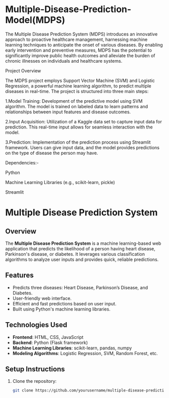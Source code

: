 # Multiple-Disease-Prediction-Model(MDPS)
The Multiple Disease Prediction System (MDPS) introduces an innovative approach to proactive healthcare management, harnessing machine learning techniques to anticipate the onset of various diseases. By enabling early intervention and preventive measures, MDPS has the potential to significantly improve public health outcomes and alleviate the burden of chronic illnesses on individuals and healthcare systems.

Project Overview

The MDPS project employs Support Vector Machine (SVM) and Logistic Regression, a powerful machine learning algorithm, to predict multiple diseases in real-time. The project is structured into three main steps:

1.Model Training: Development of the predictive model using SVM algorithm. The model is trained on labeled data to learn patterns and relationships between input features and disease outcomes.

2.Input Acquisition: Utilization of a Kaggle data set to capture input data for prediction. This real-time input allows for seamless interaction with the model.

3.Prediction: Implementation of the prediction process using Streamlit framework. Users can give input data, and the model provides predictions on the type of disease the person may have.

Dependencies:-

Python

Machine Learning Libraries (e.g., scikit-learn, pickle)

Streamlit




# Multiple Disease Prediction System

## Overview
The **Multiple Disease Prediction System** is a machine learning-based web application that predicts the likelihood of a person having heart disease, Parkinson's disease, or diabetes. It leverages various classification algorithms to analyze user inputs and provides quick, reliable predictions.

## Features
- Predicts three diseases: Heart Disease, Parkinson’s Disease, and Diabetes.
- User-friendly web interface.
- Efficient and fast predictions based on user input.
- Built using Python's machine learning libraries.

## Technologies Used
- **Frontend**: HTML, CSS, JavaScript
- **Backend**: Python (Flask framework)
- **Machine Learning Libraries**: scikit-learn, pandas, numpy
- **Modeling Algorithms**: Logistic Regression, SVM, Random Forest, etc.

## Setup Instructions
1. Clone the repository:
   ```bash
   git clone https://github.com/yourusername/multiple-disease-prediction.git

